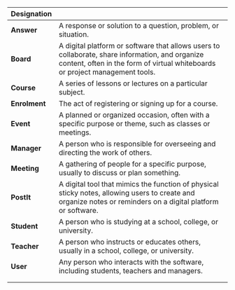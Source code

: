 | Designation   |                                                                                                                                                                                 |
|---------------|---------------------------------------------------------------------------------------------------------------------------------------------------------------------------------|
| **Answer**    | A response or solution to a question, problem, or situation.                                                                                                                    |
| **Board**     | A digital platform or software that allows users to collaborate, share information, and organize content, often in the form of virtual whiteboards or project management tools. |
| **Course**    | A series of lessons or lectures on a particular subject.                                                                                                                        |
| **Enrolment** | The act of registering or signing up for a course.                                                                                                                              |
| **Event**     | A planned or organized occasion, often with a specific purpose or theme, such as classes or meetings.                                                                           |
| **Manager**   | A person who is responsible for overseeing and directing the work of others.                                                                                                    |
| **Meeting**   | A gathering of people for a specific purpose, usually to discuss or plan something.                                                                                             |
| **PostIt**    | A digital tool that mimics the function of physical sticky notes, allowing users to create and organize notes or reminders on a digital platform or software.                   |
| **Student**   | A person who is studying at a school, college, or university.                                                                                                                   |
| **Teacher**   | A person who instructs or educates others, usually in a school, college, or university.                                                                                         |
| **User**      | Any person who interacts with the software, including students, teachers and managers.                                                                                          |
|               |                                                                                                                                                                                 |
|               |                                                                                                                                                                                 |
